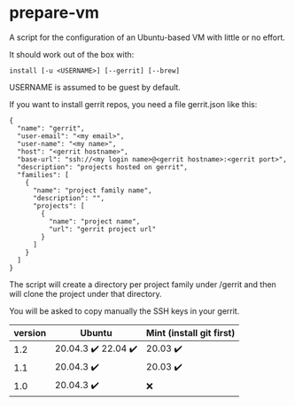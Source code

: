 # prepare-vm
A script for the configuration of an Ubuntu-based VM with little or no effort.

It should work out of the box with:
```
install [-u <USERNAME>] [--gerrit] [--brew]
```
USERNAME is assumed to be guest by default.

If you want to install gerrit repos, you need a file gerrit.json like this:

```
{
  "name": "gerrit",
  "user-email": "<my email>",
  "user-name": "<my name>",
  "host": "<gerrit hostname>",
  "base-url": "ssh://<my login name>@<gerrit hostname>:<gerrit port>",
  "description": "projects hosted on gerrit",
  "families": [
    {
      "name": "project family name",
      "description": "",
      "projects": [
        {
          "name": "project name",
          "url": "gerrit project url"
        }
      ]
    }
  ]
}
```

The script will create a directory per project family under /gerrit and
then will clone the project under that directory.

You will be asked to copy manually the SSH keys in your gerrit.

|  version | Ubuntu                                              | Mint (install git first) |
| ---------| ----------------------------------------------------| -------------------------|
| 1.2      | 20.04.3 :heavy_check_mark: 22.04 :heavy_check_mark: | 20.03 :heavy_check_mark: |
| 1.1      | 20.04.3 :heavy_check_mark:                          | 20.03 :heavy_check_mark: |
| 1.0      | 20.04.3 :heavy_check_mark:                          | :x: |

